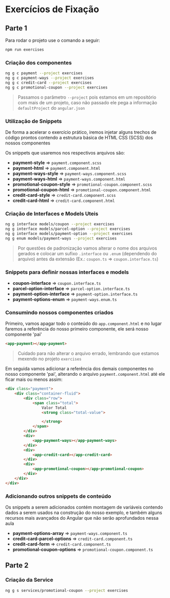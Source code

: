 # Exercícios de Fixação

## Parte 1

Para rodar o projeto use o comando a seguir:

```bash
npm run exercises
```

### Criação dos componentes

```bash
ng g c payment --project exercises
ng g c payment-ways --project exercises
ng g c credit-card --project exercises
ng g c promotional-coupon --project exercises
```

> Passamos o parâmetro `--project` pois estamos em um repositório com mais de um projeto, caso não passado ele pega a informação `defaultProject` do `angular.json`

### Utilização de Snippets

De forma a acelerar o exercício prático, iremos injetar alguns trechos de código prontos contendo a estrutura básica de HTML CSS (SCSS) dos nossos componentes

Os snippets que usaremos nos respectivos arquivos são:

- **payment-style** => `payment.component.scss`
- **payment-html** => `payment.component.html`
- **payment-ways-style** => `payment-ways.component.scss`
- **payment-ways-html** => `payment-ways.component.html`
- **promotional-coupon-style** => `promotional-coupon.component.scss`
- **promotional-coupon-html** => `promotional-coupon.component.html`
- **credit-card-style** => `credit-card.component.scss`
- **credit-card-html** => `credit-card.component.html`

### Criação de Interfaces e Models Uteis

```bash
ng g interface models/coupon --project exercises
ng g interface models/parcel-option --project exercises
ng g interface models/payment-option --project exercises
ng g enum models/payment-ways --project exercises
```

> Por questões de padronização vamos alterar o nome dos arquivos gerados e colocar um sufixo `.interface` ou `.enum` (dependendo do arquivo) antes da extensão (Ex.: `coupon.ts` => `coupon.interface.ts`)

### Snippets para definir nossas interfaces e models

- **coupon-interface** => `coupon.interface.ts`
- **parcel-option-interface** => `parcel-option.interface.ts`
- **payment-option-interface** => `payment-option.interface.ts`
- **payment-options-enum** => `payment-ways.enum.ts`

### Consumindo nossos componentes criados

Primeiro, vamos apagar todo o conteúdo do `app.component.html` e no lugar faremos a referência do nosso primeiro componente, ele será nosso componente 'pai'

```html
<app-payment></app-payment>
```

> Cuidado para não alterar o arquivo errado, lembrando que estamos mexendo no projeto `exercises`

Em seguida vamos adicionar a referência dos demais componentes no nosso componente 'pai', alterando o arquivo `payment.component.html` até ele ficar mais ou menos assim:

```html
<div class="payment">
    <div class="container-fluid">
        <div class="row">
            <span class="total">
                Valor Total
                <strong class="total-value">

                </strong>
            </span>
        </div>
        <div>
            <app-payment-ways></app-payment-ways>
        </div>
        <div>
            <app-credit-card></app-credit-card>
        </div>
        <div>
            <app-promotional-coupon></app-promotional-coupon>
        </div>
    </div>
</div>
```

### Adicionando outros snippets de conteúdo

Os snippets a serem adicionados contém montagem de variáveis contendo dados a serem usados na construção do nosso exemplo, e também alguns recursos mais avançados do Angular que não serão aprofundados nessa aula

- **payment-options-array** => `payment-ways.component.ts`
- **credit-card-parcel-options** => `credit-card.component.ts`
- **credit-card-form** => `credit-card.component.ts`
- **promotional-coupon-options** => `promotional-coupon.component.ts`

## Parte 2

### Criação da Service

```bash
ng g s services/promotional-coupon --project exercises
```
